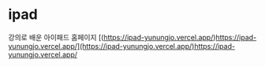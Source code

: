 # ipad
강의로 배운 아이패드 홈페이지 [(https://ipad-yunungjo.vercel.app/)https://ipad-yunungjo.vercel.app/](https://ipad-yunungjo.vercel.app/)https://ipad-yunungjo.vercel.app/
